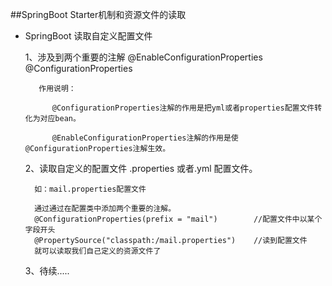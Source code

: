 ##SpringBoot Starter机制和资源文件的读取

* SpringBoot 读取自定义配置文件
       
     
     1、涉及到两个重要的注解
         @EnableConfigurationProperties
         @ConfigurationProperties
         
         作用说明：
         
            @ConfigurationProperties注解的作用是把yml或者properties配置文件转化为对应bean。
            
            @EnableConfigurationProperties注解的作用是使@ConfigurationProperties注解生效。
            
     2、读取自定义的配置文件 .properties 或者.yml 配置文件。
     
        如：mail.properties配置文件
        
        通过通过在配置类中添加两个重要的注解。
        @ConfigurationProperties(prefix = "mail")        //配置文件中以某个字段开头
        @PropertySource("classpath:/mail.properties")    //读到配置文件
        就可以读取我们自己定义的资源文件了
     3、待续.....
     
     
     
     